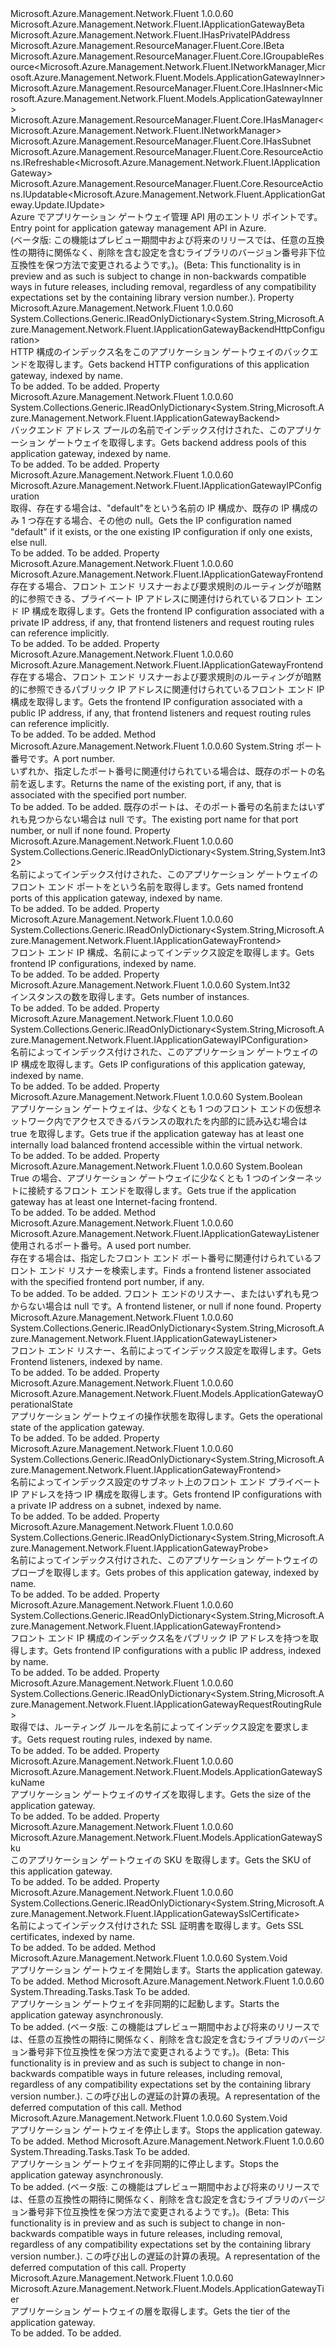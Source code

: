 <Type Name="IApplicationGateway" FullName="Microsoft.Azure.Management.Network.Fluent.IApplicationGateway">
  <TypeSignature Language="C#" Value="public interface IApplicationGateway : Microsoft.Azure.Management.Network.Fluent.IApplicationGatewayBeta, Microsoft.Azure.Management.Network.Fluent.IHasPrivateIPAddress, Microsoft.Azure.Management.ResourceManager.Fluent.Core.IBeta, Microsoft.Azure.Management.ResourceManager.Fluent.Core.IGroupableResource&lt;Microsoft.Azure.Management.Network.Fluent.INetworkManager,Microsoft.Azure.Management.Network.Fluent.Models.ApplicationGatewayInner&gt;, Microsoft.Azure.Management.ResourceManager.Fluent.Core.IHasInner&lt;Microsoft.Azure.Management.Network.Fluent.Models.ApplicationGatewayInner&gt;, Microsoft.Azure.Management.ResourceManager.Fluent.Core.IHasManager&lt;Microsoft.Azure.Management.Network.Fluent.INetworkManager&gt;, Microsoft.Azure.Management.ResourceManager.Fluent.Core.IHasSubnet, Microsoft.Azure.Management.ResourceManager.Fluent.Core.ResourceActions.IRefreshable&lt;Microsoft.Azure.Management.Network.Fluent.IApplicationGateway&gt;, Microsoft.Azure.Management.ResourceManager.Fluent.Core.ResourceActions.IUpdatable&lt;Microsoft.Azure.Management.Network.Fluent.ApplicationGateway.Update.IUpdate&gt;" />
  <TypeSignature Language="ILAsm" Value=".class public interface auto ansi abstract IApplicationGateway implements class Microsoft.Azure.Management.Network.Fluent.IApplicationGatewayBeta, class Microsoft.Azure.Management.Network.Fluent.IHasPrivateIPAddress, class Microsoft.Azure.Management.ResourceManager.Fluent.Core.IBeta, class Microsoft.Azure.Management.ResourceManager.Fluent.Core.IGroupableResource`2&lt;class Microsoft.Azure.Management.Network.Fluent.INetworkManager, class Microsoft.Azure.Management.Network.Fluent.Models.ApplicationGatewayInner&gt;, class Microsoft.Azure.Management.ResourceManager.Fluent.Core.IHasId, class Microsoft.Azure.Management.ResourceManager.Fluent.Core.IHasInner`1&lt;class Microsoft.Azure.Management.Network.Fluent.Models.ApplicationGatewayInner&gt;, class Microsoft.Azure.Management.ResourceManager.Fluent.Core.IHasManager`1&lt;class Microsoft.Azure.Management.Network.Fluent.INetworkManager&gt;, class Microsoft.Azure.Management.ResourceManager.Fluent.Core.IHasName, class Microsoft.Azure.Management.ResourceManager.Fluent.Core.IHasResourceGroup, class Microsoft.Azure.Management.ResourceManager.Fluent.Core.IHasSubnet, class Microsoft.Azure.Management.ResourceManager.Fluent.Core.IResource, class Microsoft.Azure.Management.ResourceManager.Fluent.Core.ResourceActions.IIndexable, class Microsoft.Azure.Management.ResourceManager.Fluent.Core.ResourceActions.IRefreshable`1&lt;class Microsoft.Azure.Management.Network.Fluent.IApplicationGateway&gt;, class Microsoft.Azure.Management.ResourceManager.Fluent.Core.ResourceActions.IUpdatable`1&lt;class Microsoft.Azure.Management.Network.Fluent.ApplicationGateway.Update.IUpdate&gt;" />
  <TypeSignature Language="DocId" Value="T:Microsoft.Azure.Management.Network.Fluent.IApplicationGateway" />
  <TypeSignature Language="VB.NET" Value="Public Interface IApplicationGateway&#xA;Implements IApplicationGatewayBeta, IBeta, IGroupableResource(Of INetworkManager, ApplicationGatewayInner), IHasInner(Of ApplicationGatewayInner), IHasManager(Of INetworkManager), IHasPrivateIPAddress, IHasSubnet, IRefreshable(Of IApplicationGateway), IUpdatable(Of IUpdate)" />
  <TypeSignature Language="F#" Value="type IApplicationGateway = interface&#xA;    interface IGroupableResource&lt;INetworkManager, ApplicationGatewayInner&gt;&#xA;    interface IResource&#xA;    interface IIndexable&#xA;    interface IHasId&#xA;    interface IHasName&#xA;    interface IHasResourceGroup&#xA;    interface IHasManager&lt;INetworkManager&gt;&#xA;    interface IHasInner&lt;ApplicationGatewayInner&gt;&#xA;    interface IRefreshable&lt;IApplicationGateway&gt;&#xA;    interface IUpdatable&lt;IUpdate&gt;&#xA;    interface IHasSubnet&#xA;    interface IHasPrivateIPAddress&#xA;    interface IApplicationGatewayBeta&#xA;    interface IBeta" />
  <AssemblyInfo>
    <AssemblyName>Microsoft.Azure.Management.Network.Fluent</AssemblyName>
    <AssemblyVersion>1.0.0.60</AssemblyVersion>
  </AssemblyInfo>
  <Interfaces>
    <Interface>
      <InterfaceName>Microsoft.Azure.Management.Network.Fluent.IApplicationGatewayBeta</InterfaceName>
    </Interface>
    <Interface>
      <InterfaceName>Microsoft.Azure.Management.Network.Fluent.IHasPrivateIPAddress</InterfaceName>
    </Interface>
    <Interface>
      <InterfaceName>Microsoft.Azure.Management.ResourceManager.Fluent.Core.IBeta</InterfaceName>
    </Interface>
    <Interface>
      <InterfaceName>Microsoft.Azure.Management.ResourceManager.Fluent.Core.IGroupableResource&lt;Microsoft.Azure.Management.Network.Fluent.INetworkManager,Microsoft.Azure.Management.Network.Fluent.Models.ApplicationGatewayInner&gt;</InterfaceName>
    </Interface>
    <Interface>
      <InterfaceName>Microsoft.Azure.Management.ResourceManager.Fluent.Core.IHasInner&lt;Microsoft.Azure.Management.Network.Fluent.Models.ApplicationGatewayInner&gt;</InterfaceName>
    </Interface>
    <Interface>
      <InterfaceName>Microsoft.Azure.Management.ResourceManager.Fluent.Core.IHasManager&lt;Microsoft.Azure.Management.Network.Fluent.INetworkManager&gt;</InterfaceName>
    </Interface>
    <Interface>
      <InterfaceName>Microsoft.Azure.Management.ResourceManager.Fluent.Core.IHasSubnet</InterfaceName>
    </Interface>
    <Interface>
      <InterfaceName>Microsoft.Azure.Management.ResourceManager.Fluent.Core.ResourceActions.IRefreshable&lt;Microsoft.Azure.Management.Network.Fluent.IApplicationGateway&gt;</InterfaceName>
    </Interface>
    <Interface>
      <InterfaceName>Microsoft.Azure.Management.ResourceManager.Fluent.Core.ResourceActions.IUpdatable&lt;Microsoft.Azure.Management.Network.Fluent.ApplicationGateway.Update.IUpdate&gt;</InterfaceName>
    </Interface>
  </Interfaces>
  <Docs>
    <summary>
            <span data-ttu-id="f7a2b-101">Azure でアプリケーション ゲートウェイ管理 API 用のエントリ ポイントです。</span><span class="sxs-lookup"><span data-stu-id="f7a2b-101">Entry point for application gateway management API in Azure.</span></span>
            </summary>
    <remarks>
            <span data-ttu-id="f7a2b-102">(ベータ版: この機能はプレビュー期間中および将来のリリースでは、任意の互換性の期待に関係なく、削除を含む設定を含むライブラリのバージョン番号非下位互換性を保つ方法で変更されるようです。)。</span><span class="sxs-lookup"><span data-stu-id="f7a2b-102">(Beta: This functionality is in preview and as such is subject to change in non-backwards compatible ways in future releases, including removal, regardless of any compatibility expectations set by the containing library version number.).</span></span>
            </remarks>
  </Docs>
  <Members>
    <Member MemberName="BackendHttpConfigurations">
      <MemberSignature Language="C#" Value="public System.Collections.Generic.IReadOnlyDictionary&lt;string,Microsoft.Azure.Management.Network.Fluent.IApplicationGatewayBackendHttpConfiguration&gt; BackendHttpConfigurations { get; }" />
      <MemberSignature Language="ILAsm" Value=".property instance class System.Collections.Generic.IReadOnlyDictionary`2&lt;string, class Microsoft.Azure.Management.Network.Fluent.IApplicationGatewayBackendHttpConfiguration&gt; BackendHttpConfigurations" />
      <MemberSignature Language="DocId" Value="P:Microsoft.Azure.Management.Network.Fluent.IApplicationGateway.BackendHttpConfigurations" />
      <MemberSignature Language="VB.NET" Value="Public ReadOnly Property BackendHttpConfigurations As IReadOnlyDictionary(Of String, IApplicationGatewayBackendHttpConfiguration)" />
      <MemberSignature Language="F#" Value="member this.BackendHttpConfigurations : System.Collections.Generic.IReadOnlyDictionary&lt;string, Microsoft.Azure.Management.Network.Fluent.IApplicationGatewayBackendHttpConfiguration&gt;" Usage="Microsoft.Azure.Management.Network.Fluent.IApplicationGateway.BackendHttpConfigurations" />
      <MemberType>Property</MemberType>
      <AssemblyInfo>
        <AssemblyName>Microsoft.Azure.Management.Network.Fluent</AssemblyName>
        <AssemblyVersion>1.0.0.60</AssemblyVersion>
      </AssemblyInfo>
      <ReturnValue>
        <ReturnType>System.Collections.Generic.IReadOnlyDictionary&lt;System.String,Microsoft.Azure.Management.Network.Fluent.IApplicationGatewayBackendHttpConfiguration&gt;</ReturnType>
      </ReturnValue>
      <Docs>
        <summary>
            <span data-ttu-id="f7a2b-103">HTTP 構成のインデックス名をこのアプリケーション ゲートウェイのバックエンドを取得します。</span><span class="sxs-lookup"><span data-stu-id="f7a2b-103">Gets backend HTTP configurations of this application gateway, indexed by name.</span></span>
            </summary>
        <value>To be added.</value>
        <remarks>To be added.</remarks>
      </Docs>
    </Member>
    <Member MemberName="Backends">
      <MemberSignature Language="C#" Value="public System.Collections.Generic.IReadOnlyDictionary&lt;string,Microsoft.Azure.Management.Network.Fluent.IApplicationGatewayBackend&gt; Backends { get; }" />
      <MemberSignature Language="ILAsm" Value=".property instance class System.Collections.Generic.IReadOnlyDictionary`2&lt;string, class Microsoft.Azure.Management.Network.Fluent.IApplicationGatewayBackend&gt; Backends" />
      <MemberSignature Language="DocId" Value="P:Microsoft.Azure.Management.Network.Fluent.IApplicationGateway.Backends" />
      <MemberSignature Language="VB.NET" Value="Public ReadOnly Property Backends As IReadOnlyDictionary(Of String, IApplicationGatewayBackend)" />
      <MemberSignature Language="F#" Value="member this.Backends : System.Collections.Generic.IReadOnlyDictionary&lt;string, Microsoft.Azure.Management.Network.Fluent.IApplicationGatewayBackend&gt;" Usage="Microsoft.Azure.Management.Network.Fluent.IApplicationGateway.Backends" />
      <MemberType>Property</MemberType>
      <AssemblyInfo>
        <AssemblyName>Microsoft.Azure.Management.Network.Fluent</AssemblyName>
        <AssemblyVersion>1.0.0.60</AssemblyVersion>
      </AssemblyInfo>
      <ReturnValue>
        <ReturnType>System.Collections.Generic.IReadOnlyDictionary&lt;System.String,Microsoft.Azure.Management.Network.Fluent.IApplicationGatewayBackend&gt;</ReturnType>
      </ReturnValue>
      <Docs>
        <summary>
            <span data-ttu-id="f7a2b-104">バックエンド アドレス プールの名前でインデックス付けされた、このアプリケーション ゲートウェイを取得します。</span><span class="sxs-lookup"><span data-stu-id="f7a2b-104">Gets backend address pools of this application gateway, indexed by name.</span></span>
            </summary>
        <value>To be added.</value>
        <remarks>To be added.</remarks>
      </Docs>
    </Member>
    <Member MemberName="DefaultIPConfiguration">
      <MemberSignature Language="C#" Value="public Microsoft.Azure.Management.Network.Fluent.IApplicationGatewayIPConfiguration DefaultIPConfiguration { get; }" />
      <MemberSignature Language="ILAsm" Value=".property instance class Microsoft.Azure.Management.Network.Fluent.IApplicationGatewayIPConfiguration DefaultIPConfiguration" />
      <MemberSignature Language="DocId" Value="P:Microsoft.Azure.Management.Network.Fluent.IApplicationGateway.DefaultIPConfiguration" />
      <MemberSignature Language="VB.NET" Value="Public ReadOnly Property DefaultIPConfiguration As IApplicationGatewayIPConfiguration" />
      <MemberSignature Language="F#" Value="member this.DefaultIPConfiguration : Microsoft.Azure.Management.Network.Fluent.IApplicationGatewayIPConfiguration" Usage="Microsoft.Azure.Management.Network.Fluent.IApplicationGateway.DefaultIPConfiguration" />
      <MemberType>Property</MemberType>
      <AssemblyInfo>
        <AssemblyName>Microsoft.Azure.Management.Network.Fluent</AssemblyName>
        <AssemblyVersion>1.0.0.60</AssemblyVersion>
      </AssemblyInfo>
      <ReturnValue>
        <ReturnType>Microsoft.Azure.Management.Network.Fluent.IApplicationGatewayIPConfiguration</ReturnType>
      </ReturnValue>
      <Docs>
        <summary>
            <span data-ttu-id="f7a2b-105">取得、存在する場合は、"default"をという名前の IP 構成か、既存の IP 構成のみ 1 つ存在する場合、その他の null。</span><span class="sxs-lookup"><span data-stu-id="f7a2b-105">Gets the IP configuration named "default" if it exists, or the one existing IP configuration if only one exists, else null.</span></span>
            </summary>
        <value>To be added.</value>
        <remarks>To be added.</remarks>
      </Docs>
    </Member>
    <Member MemberName="DefaultPrivateFrontend">
      <MemberSignature Language="C#" Value="public Microsoft.Azure.Management.Network.Fluent.IApplicationGatewayFrontend DefaultPrivateFrontend { get; }" />
      <MemberSignature Language="ILAsm" Value=".property instance class Microsoft.Azure.Management.Network.Fluent.IApplicationGatewayFrontend DefaultPrivateFrontend" />
      <MemberSignature Language="DocId" Value="P:Microsoft.Azure.Management.Network.Fluent.IApplicationGateway.DefaultPrivateFrontend" />
      <MemberSignature Language="VB.NET" Value="Public ReadOnly Property DefaultPrivateFrontend As IApplicationGatewayFrontend" />
      <MemberSignature Language="F#" Value="member this.DefaultPrivateFrontend : Microsoft.Azure.Management.Network.Fluent.IApplicationGatewayFrontend" Usage="Microsoft.Azure.Management.Network.Fluent.IApplicationGateway.DefaultPrivateFrontend" />
      <MemberType>Property</MemberType>
      <AssemblyInfo>
        <AssemblyName>Microsoft.Azure.Management.Network.Fluent</AssemblyName>
        <AssemblyVersion>1.0.0.60</AssemblyVersion>
      </AssemblyInfo>
      <ReturnValue>
        <ReturnType>Microsoft.Azure.Management.Network.Fluent.IApplicationGatewayFrontend</ReturnType>
      </ReturnValue>
      <Docs>
        <summary>
            <span data-ttu-id="f7a2b-106">存在する場合、フロント エンド リスナーおよび要求規則のルーティングが暗黙的に参照できる、プライベート IP アドレスに関連付けられているフロント エンド IP 構成を取得します。</span><span class="sxs-lookup"><span data-stu-id="f7a2b-106">Gets the frontend IP configuration associated with a private IP address, if any, that frontend listeners and request routing rules can reference implicitly.</span></span>
            </summary>
        <value>To be added.</value>
        <remarks>To be added.</remarks>
      </Docs>
    </Member>
    <Member MemberName="DefaultPublicFrontend">
      <MemberSignature Language="C#" Value="public Microsoft.Azure.Management.Network.Fluent.IApplicationGatewayFrontend DefaultPublicFrontend { get; }" />
      <MemberSignature Language="ILAsm" Value=".property instance class Microsoft.Azure.Management.Network.Fluent.IApplicationGatewayFrontend DefaultPublicFrontend" />
      <MemberSignature Language="DocId" Value="P:Microsoft.Azure.Management.Network.Fluent.IApplicationGateway.DefaultPublicFrontend" />
      <MemberSignature Language="VB.NET" Value="Public ReadOnly Property DefaultPublicFrontend As IApplicationGatewayFrontend" />
      <MemberSignature Language="F#" Value="member this.DefaultPublicFrontend : Microsoft.Azure.Management.Network.Fluent.IApplicationGatewayFrontend" Usage="Microsoft.Azure.Management.Network.Fluent.IApplicationGateway.DefaultPublicFrontend" />
      <MemberType>Property</MemberType>
      <AssemblyInfo>
        <AssemblyName>Microsoft.Azure.Management.Network.Fluent</AssemblyName>
        <AssemblyVersion>1.0.0.60</AssemblyVersion>
      </AssemblyInfo>
      <ReturnValue>
        <ReturnType>Microsoft.Azure.Management.Network.Fluent.IApplicationGatewayFrontend</ReturnType>
      </ReturnValue>
      <Docs>
        <summary>
            <span data-ttu-id="f7a2b-107">存在する場合、フロント エンド リスナーおよび要求規則のルーティングが暗黙的に参照できるパブリック IP アドレスに関連付けられているフロント エンド IP 構成を取得します。</span><span class="sxs-lookup"><span data-stu-id="f7a2b-107">Gets the frontend IP configuration associated with a public IP address, if any, that frontend listeners and request routing rules can reference implicitly.</span></span>
            </summary>
        <value>To be added.</value>
        <remarks>To be added.</remarks>
      </Docs>
    </Member>
    <Member MemberName="FrontendPortNameFromNumber">
      <MemberSignature Language="C#" Value="public string FrontendPortNameFromNumber (int portNumber);" />
      <MemberSignature Language="ILAsm" Value=".method public hidebysig newslot virtual instance string FrontendPortNameFromNumber(int32 portNumber) cil managed" />
      <MemberSignature Language="DocId" Value="M:Microsoft.Azure.Management.Network.Fluent.IApplicationGateway.FrontendPortNameFromNumber(System.Int32)" />
      <MemberSignature Language="VB.NET" Value="Public Function FrontendPortNameFromNumber (portNumber As Integer) As String" />
      <MemberSignature Language="F#" Value="abstract member FrontendPortNameFromNumber : int -&gt; string" Usage="iApplicationGateway.FrontendPortNameFromNumber portNumber" />
      <MemberType>Method</MemberType>
      <AssemblyInfo>
        <AssemblyName>Microsoft.Azure.Management.Network.Fluent</AssemblyName>
        <AssemblyVersion>1.0.0.60</AssemblyVersion>
      </AssemblyInfo>
      <ReturnValue>
        <ReturnType>System.String</ReturnType>
      </ReturnValue>
      <Parameters>
        <Parameter Name="portNumber" Type="System.Int32" />
      </Parameters>
      <Docs>
        <param name="portNumber"><span data-ttu-id="f7a2b-108">ポート番号です。</span><span class="sxs-lookup"><span data-stu-id="f7a2b-108">A port number.</span></span></param>
        <summary>
            <span data-ttu-id="f7a2b-109">いずれか、指定したポート番号に関連付けられている場合は、既存のポートの名前を返します。</span><span class="sxs-lookup"><span data-stu-id="f7a2b-109">Returns the name of the existing port, if any, that is associated with the specified port number.</span></span>
            </summary>
        <returns>To be added.</returns>
        <remarks>To be added.</remarks>
        <return><span data-ttu-id="f7a2b-110">既存のポートは、そのポート番号の名前またはいずれも見つからない場合は null です。</span><span class="sxs-lookup"><span data-stu-id="f7a2b-110">The existing port name for that port number, or null if none found.</span></span></return>
      </Docs>
    </Member>
    <Member MemberName="FrontendPorts">
      <MemberSignature Language="C#" Value="public System.Collections.Generic.IReadOnlyDictionary&lt;string,int&gt; FrontendPorts { get; }" />
      <MemberSignature Language="ILAsm" Value=".property instance class System.Collections.Generic.IReadOnlyDictionary`2&lt;string, int32&gt; FrontendPorts" />
      <MemberSignature Language="DocId" Value="P:Microsoft.Azure.Management.Network.Fluent.IApplicationGateway.FrontendPorts" />
      <MemberSignature Language="VB.NET" Value="Public ReadOnly Property FrontendPorts As IReadOnlyDictionary(Of String, Integer)" />
      <MemberSignature Language="F#" Value="member this.FrontendPorts : System.Collections.Generic.IReadOnlyDictionary&lt;string, int&gt;" Usage="Microsoft.Azure.Management.Network.Fluent.IApplicationGateway.FrontendPorts" />
      <MemberType>Property</MemberType>
      <AssemblyInfo>
        <AssemblyName>Microsoft.Azure.Management.Network.Fluent</AssemblyName>
        <AssemblyVersion>1.0.0.60</AssemblyVersion>
      </AssemblyInfo>
      <ReturnValue>
        <ReturnType>System.Collections.Generic.IReadOnlyDictionary&lt;System.String,System.Int32&gt;</ReturnType>
      </ReturnValue>
      <Docs>
        <summary>
            <span data-ttu-id="f7a2b-111">名前によってインデックス付けされた、このアプリケーション ゲートウェイのフロント エンド ポートをという名前を取得します。</span><span class="sxs-lookup"><span data-stu-id="f7a2b-111">Gets named frontend ports of this application gateway, indexed by name.</span></span>
            </summary>
        <value>To be added.</value>
        <remarks>To be added.</remarks>
      </Docs>
    </Member>
    <Member MemberName="Frontends">
      <MemberSignature Language="C#" Value="public System.Collections.Generic.IReadOnlyDictionary&lt;string,Microsoft.Azure.Management.Network.Fluent.IApplicationGatewayFrontend&gt; Frontends { get; }" />
      <MemberSignature Language="ILAsm" Value=".property instance class System.Collections.Generic.IReadOnlyDictionary`2&lt;string, class Microsoft.Azure.Management.Network.Fluent.IApplicationGatewayFrontend&gt; Frontends" />
      <MemberSignature Language="DocId" Value="P:Microsoft.Azure.Management.Network.Fluent.IApplicationGateway.Frontends" />
      <MemberSignature Language="VB.NET" Value="Public ReadOnly Property Frontends As IReadOnlyDictionary(Of String, IApplicationGatewayFrontend)" />
      <MemberSignature Language="F#" Value="member this.Frontends : System.Collections.Generic.IReadOnlyDictionary&lt;string, Microsoft.Azure.Management.Network.Fluent.IApplicationGatewayFrontend&gt;" Usage="Microsoft.Azure.Management.Network.Fluent.IApplicationGateway.Frontends" />
      <MemberType>Property</MemberType>
      <AssemblyInfo>
        <AssemblyName>Microsoft.Azure.Management.Network.Fluent</AssemblyName>
        <AssemblyVersion>1.0.0.60</AssemblyVersion>
      </AssemblyInfo>
      <ReturnValue>
        <ReturnType>System.Collections.Generic.IReadOnlyDictionary&lt;System.String,Microsoft.Azure.Management.Network.Fluent.IApplicationGatewayFrontend&gt;</ReturnType>
      </ReturnValue>
      <Docs>
        <summary>
            <span data-ttu-id="f7a2b-112">フロント エンド IP 構成、名前によってインデックス設定を取得します。</span><span class="sxs-lookup"><span data-stu-id="f7a2b-112">Gets frontend IP configurations, indexed by name.</span></span>
            </summary>
        <value>To be added.</value>
        <remarks>To be added.</remarks>
      </Docs>
    </Member>
    <Member MemberName="InstanceCount">
      <MemberSignature Language="C#" Value="public int InstanceCount { get; }" />
      <MemberSignature Language="ILAsm" Value=".property instance int32 InstanceCount" />
      <MemberSignature Language="DocId" Value="P:Microsoft.Azure.Management.Network.Fluent.IApplicationGateway.InstanceCount" />
      <MemberSignature Language="VB.NET" Value="Public ReadOnly Property InstanceCount As Integer" />
      <MemberSignature Language="F#" Value="member this.InstanceCount : int" Usage="Microsoft.Azure.Management.Network.Fluent.IApplicationGateway.InstanceCount" />
      <MemberType>Property</MemberType>
      <AssemblyInfo>
        <AssemblyName>Microsoft.Azure.Management.Network.Fluent</AssemblyName>
        <AssemblyVersion>1.0.0.60</AssemblyVersion>
      </AssemblyInfo>
      <ReturnValue>
        <ReturnType>System.Int32</ReturnType>
      </ReturnValue>
      <Docs>
        <summary>
            <span data-ttu-id="f7a2b-113">インスタンスの数を取得します。</span><span class="sxs-lookup"><span data-stu-id="f7a2b-113">Gets number of instances.</span></span>
            </summary>
        <value>To be added.</value>
        <remarks>To be added.</remarks>
      </Docs>
    </Member>
    <Member MemberName="IPConfigurations">
      <MemberSignature Language="C#" Value="public System.Collections.Generic.IReadOnlyDictionary&lt;string,Microsoft.Azure.Management.Network.Fluent.IApplicationGatewayIPConfiguration&gt; IPConfigurations { get; }" />
      <MemberSignature Language="ILAsm" Value=".property instance class System.Collections.Generic.IReadOnlyDictionary`2&lt;string, class Microsoft.Azure.Management.Network.Fluent.IApplicationGatewayIPConfiguration&gt; IPConfigurations" />
      <MemberSignature Language="DocId" Value="P:Microsoft.Azure.Management.Network.Fluent.IApplicationGateway.IPConfigurations" />
      <MemberSignature Language="VB.NET" Value="Public ReadOnly Property IPConfigurations As IReadOnlyDictionary(Of String, IApplicationGatewayIPConfiguration)" />
      <MemberSignature Language="F#" Value="member this.IPConfigurations : System.Collections.Generic.IReadOnlyDictionary&lt;string, Microsoft.Azure.Management.Network.Fluent.IApplicationGatewayIPConfiguration&gt;" Usage="Microsoft.Azure.Management.Network.Fluent.IApplicationGateway.IPConfigurations" />
      <MemberType>Property</MemberType>
      <AssemblyInfo>
        <AssemblyName>Microsoft.Azure.Management.Network.Fluent</AssemblyName>
        <AssemblyVersion>1.0.0.60</AssemblyVersion>
      </AssemblyInfo>
      <ReturnValue>
        <ReturnType>System.Collections.Generic.IReadOnlyDictionary&lt;System.String,Microsoft.Azure.Management.Network.Fluent.IApplicationGatewayIPConfiguration&gt;</ReturnType>
      </ReturnValue>
      <Docs>
        <summary>
            <span data-ttu-id="f7a2b-114">名前によってインデックス付けされた、このアプリケーション ゲートウェイの IP 構成を取得します。</span><span class="sxs-lookup"><span data-stu-id="f7a2b-114">Gets IP configurations of this application gateway, indexed by name.</span></span>
            </summary>
        <value>To be added.</value>
        <remarks>To be added.</remarks>
      </Docs>
    </Member>
    <Member MemberName="IsPrivate">
      <MemberSignature Language="C#" Value="public bool IsPrivate { get; }" />
      <MemberSignature Language="ILAsm" Value=".property instance bool IsPrivate" />
      <MemberSignature Language="DocId" Value="P:Microsoft.Azure.Management.Network.Fluent.IApplicationGateway.IsPrivate" />
      <MemberSignature Language="VB.NET" Value="Public ReadOnly Property IsPrivate As Boolean" />
      <MemberSignature Language="F#" Value="member this.IsPrivate : bool" Usage="Microsoft.Azure.Management.Network.Fluent.IApplicationGateway.IsPrivate" />
      <MemberType>Property</MemberType>
      <AssemblyInfo>
        <AssemblyName>Microsoft.Azure.Management.Network.Fluent</AssemblyName>
        <AssemblyVersion>1.0.0.60</AssemblyVersion>
      </AssemblyInfo>
      <ReturnValue>
        <ReturnType>System.Boolean</ReturnType>
      </ReturnValue>
      <Docs>
        <summary>
            <span data-ttu-id="f7a2b-115">アプリケーション ゲートウェイは、少なくとも 1 つのフロント エンドの仮想ネットワーク内でアクセスできるバランスの取れたを内部的に読み込む場合は true を取得します。</span><span class="sxs-lookup"><span data-stu-id="f7a2b-115">Gets true if the application gateway has at least one internally load balanced frontend accessible within the virtual network.</span></span>
            </summary>
        <value>To be added.</value>
        <remarks>To be added.</remarks>
      </Docs>
    </Member>
    <Member MemberName="IsPublic">
      <MemberSignature Language="C#" Value="public bool IsPublic { get; }" />
      <MemberSignature Language="ILAsm" Value=".property instance bool IsPublic" />
      <MemberSignature Language="DocId" Value="P:Microsoft.Azure.Management.Network.Fluent.IApplicationGateway.IsPublic" />
      <MemberSignature Language="VB.NET" Value="Public ReadOnly Property IsPublic As Boolean" />
      <MemberSignature Language="F#" Value="member this.IsPublic : bool" Usage="Microsoft.Azure.Management.Network.Fluent.IApplicationGateway.IsPublic" />
      <MemberType>Property</MemberType>
      <AssemblyInfo>
        <AssemblyName>Microsoft.Azure.Management.Network.Fluent</AssemblyName>
        <AssemblyVersion>1.0.0.60</AssemblyVersion>
      </AssemblyInfo>
      <ReturnValue>
        <ReturnType>System.Boolean</ReturnType>
      </ReturnValue>
      <Docs>
        <summary>
            <span data-ttu-id="f7a2b-116">True の場合、アプリケーション ゲートウェイに少なくとも 1 つのインターネットに接続するフロント エンドを取得します。</span><span class="sxs-lookup"><span data-stu-id="f7a2b-116">Gets true if the application gateway has at least one Internet-facing frontend.</span></span>
            </summary>
        <value>To be added.</value>
        <remarks>To be added.</remarks>
      </Docs>
    </Member>
    <Member MemberName="ListenerByPortNumber">
      <MemberSignature Language="C#" Value="public Microsoft.Azure.Management.Network.Fluent.IApplicationGatewayListener ListenerByPortNumber (int portNumber);" />
      <MemberSignature Language="ILAsm" Value=".method public hidebysig newslot virtual instance class Microsoft.Azure.Management.Network.Fluent.IApplicationGatewayListener ListenerByPortNumber(int32 portNumber) cil managed" />
      <MemberSignature Language="DocId" Value="M:Microsoft.Azure.Management.Network.Fluent.IApplicationGateway.ListenerByPortNumber(System.Int32)" />
      <MemberSignature Language="VB.NET" Value="Public Function ListenerByPortNumber (portNumber As Integer) As IApplicationGatewayListener" />
      <MemberSignature Language="F#" Value="abstract member ListenerByPortNumber : int -&gt; Microsoft.Azure.Management.Network.Fluent.IApplicationGatewayListener" Usage="iApplicationGateway.ListenerByPortNumber portNumber" />
      <MemberType>Method</MemberType>
      <AssemblyInfo>
        <AssemblyName>Microsoft.Azure.Management.Network.Fluent</AssemblyName>
        <AssemblyVersion>1.0.0.60</AssemblyVersion>
      </AssemblyInfo>
      <ReturnValue>
        <ReturnType>Microsoft.Azure.Management.Network.Fluent.IApplicationGatewayListener</ReturnType>
      </ReturnValue>
      <Parameters>
        <Parameter Name="portNumber" Type="System.Int32" />
      </Parameters>
      <Docs>
        <param name="portNumber"><span data-ttu-id="f7a2b-117">使用されるポート番号。</span><span class="sxs-lookup"><span data-stu-id="f7a2b-117">A used port number.</span></span></param>
        <summary>
            <span data-ttu-id="f7a2b-118">存在する場合は、指定したフロント エンド ポート番号に関連付けられているフロント エンド リスナーを検索します。</span><span class="sxs-lookup"><span data-stu-id="f7a2b-118">Finds a frontend listener associated with the specified frontend port number, if any.</span></span>
            </summary>
        <returns>To be added.</returns>
        <remarks>To be added.</remarks>
        <return><span data-ttu-id="f7a2b-119">フロント エンドのリスナー、またはいずれも見つからない場合は null です。</span><span class="sxs-lookup"><span data-stu-id="f7a2b-119">A frontend listener, or null if none found.</span></span></return>
      </Docs>
    </Member>
    <Member MemberName="Listeners">
      <MemberSignature Language="C#" Value="public System.Collections.Generic.IReadOnlyDictionary&lt;string,Microsoft.Azure.Management.Network.Fluent.IApplicationGatewayListener&gt; Listeners { get; }" />
      <MemberSignature Language="ILAsm" Value=".property instance class System.Collections.Generic.IReadOnlyDictionary`2&lt;string, class Microsoft.Azure.Management.Network.Fluent.IApplicationGatewayListener&gt; Listeners" />
      <MemberSignature Language="DocId" Value="P:Microsoft.Azure.Management.Network.Fluent.IApplicationGateway.Listeners" />
      <MemberSignature Language="VB.NET" Value="Public ReadOnly Property Listeners As IReadOnlyDictionary(Of String, IApplicationGatewayListener)" />
      <MemberSignature Language="F#" Value="member this.Listeners : System.Collections.Generic.IReadOnlyDictionary&lt;string, Microsoft.Azure.Management.Network.Fluent.IApplicationGatewayListener&gt;" Usage="Microsoft.Azure.Management.Network.Fluent.IApplicationGateway.Listeners" />
      <MemberType>Property</MemberType>
      <AssemblyInfo>
        <AssemblyName>Microsoft.Azure.Management.Network.Fluent</AssemblyName>
        <AssemblyVersion>1.0.0.60</AssemblyVersion>
      </AssemblyInfo>
      <ReturnValue>
        <ReturnType>System.Collections.Generic.IReadOnlyDictionary&lt;System.String,Microsoft.Azure.Management.Network.Fluent.IApplicationGatewayListener&gt;</ReturnType>
      </ReturnValue>
      <Docs>
        <summary>
            <span data-ttu-id="f7a2b-120">フロント エンド リスナー、名前によってインデックス設定を取得します。</span><span class="sxs-lookup"><span data-stu-id="f7a2b-120">Gets Frontend listeners, indexed by name.</span></span>
            </summary>
        <value>To be added.</value>
        <remarks>To be added.</remarks>
      </Docs>
    </Member>
    <Member MemberName="OperationalState">
      <MemberSignature Language="C#" Value="public Microsoft.Azure.Management.Network.Fluent.Models.ApplicationGatewayOperationalState OperationalState { get; }" />
      <MemberSignature Language="ILAsm" Value=".property instance class Microsoft.Azure.Management.Network.Fluent.Models.ApplicationGatewayOperationalState OperationalState" />
      <MemberSignature Language="DocId" Value="P:Microsoft.Azure.Management.Network.Fluent.IApplicationGateway.OperationalState" />
      <MemberSignature Language="VB.NET" Value="Public ReadOnly Property OperationalState As ApplicationGatewayOperationalState" />
      <MemberSignature Language="F#" Value="member this.OperationalState : Microsoft.Azure.Management.Network.Fluent.Models.ApplicationGatewayOperationalState" Usage="Microsoft.Azure.Management.Network.Fluent.IApplicationGateway.OperationalState" />
      <MemberType>Property</MemberType>
      <AssemblyInfo>
        <AssemblyName>Microsoft.Azure.Management.Network.Fluent</AssemblyName>
        <AssemblyVersion>1.0.0.60</AssemblyVersion>
      </AssemblyInfo>
      <ReturnValue>
        <ReturnType>Microsoft.Azure.Management.Network.Fluent.Models.ApplicationGatewayOperationalState</ReturnType>
      </ReturnValue>
      <Docs>
        <summary>
            <span data-ttu-id="f7a2b-121">アプリケーション ゲートウェイの操作状態を取得します。</span><span class="sxs-lookup"><span data-stu-id="f7a2b-121">Gets the operational state of the application gateway.</span></span>
            </summary>
        <value>To be added.</value>
        <remarks>To be added.</remarks>
      </Docs>
    </Member>
    <Member MemberName="PrivateFrontends">
      <MemberSignature Language="C#" Value="public System.Collections.Generic.IReadOnlyDictionary&lt;string,Microsoft.Azure.Management.Network.Fluent.IApplicationGatewayFrontend&gt; PrivateFrontends { get; }" />
      <MemberSignature Language="ILAsm" Value=".property instance class System.Collections.Generic.IReadOnlyDictionary`2&lt;string, class Microsoft.Azure.Management.Network.Fluent.IApplicationGatewayFrontend&gt; PrivateFrontends" />
      <MemberSignature Language="DocId" Value="P:Microsoft.Azure.Management.Network.Fluent.IApplicationGateway.PrivateFrontends" />
      <MemberSignature Language="VB.NET" Value="Public ReadOnly Property PrivateFrontends As IReadOnlyDictionary(Of String, IApplicationGatewayFrontend)" />
      <MemberSignature Language="F#" Value="member this.PrivateFrontends : System.Collections.Generic.IReadOnlyDictionary&lt;string, Microsoft.Azure.Management.Network.Fluent.IApplicationGatewayFrontend&gt;" Usage="Microsoft.Azure.Management.Network.Fluent.IApplicationGateway.PrivateFrontends" />
      <MemberType>Property</MemberType>
      <AssemblyInfo>
        <AssemblyName>Microsoft.Azure.Management.Network.Fluent</AssemblyName>
        <AssemblyVersion>1.0.0.60</AssemblyVersion>
      </AssemblyInfo>
      <ReturnValue>
        <ReturnType>System.Collections.Generic.IReadOnlyDictionary&lt;System.String,Microsoft.Azure.Management.Network.Fluent.IApplicationGatewayFrontend&gt;</ReturnType>
      </ReturnValue>
      <Docs>
        <summary>
            <span data-ttu-id="f7a2b-122">名前によってインデックス設定のサブネット上のフロント エンド プライベート IP アドレスを持つ IP 構成を取得します。</span><span class="sxs-lookup"><span data-stu-id="f7a2b-122">Gets frontend IP configurations with a private IP address on a subnet, indexed by name.</span></span>
            </summary>
        <value>To be added.</value>
        <remarks>To be added.</remarks>
      </Docs>
    </Member>
    <Member MemberName="Probes">
      <MemberSignature Language="C#" Value="public System.Collections.Generic.IReadOnlyDictionary&lt;string,Microsoft.Azure.Management.Network.Fluent.IApplicationGatewayProbe&gt; Probes { get; }" />
      <MemberSignature Language="ILAsm" Value=".property instance class System.Collections.Generic.IReadOnlyDictionary`2&lt;string, class Microsoft.Azure.Management.Network.Fluent.IApplicationGatewayProbe&gt; Probes" />
      <MemberSignature Language="DocId" Value="P:Microsoft.Azure.Management.Network.Fluent.IApplicationGateway.Probes" />
      <MemberSignature Language="VB.NET" Value="Public ReadOnly Property Probes As IReadOnlyDictionary(Of String, IApplicationGatewayProbe)" />
      <MemberSignature Language="F#" Value="member this.Probes : System.Collections.Generic.IReadOnlyDictionary&lt;string, Microsoft.Azure.Management.Network.Fluent.IApplicationGatewayProbe&gt;" Usage="Microsoft.Azure.Management.Network.Fluent.IApplicationGateway.Probes" />
      <MemberType>Property</MemberType>
      <AssemblyInfo>
        <AssemblyName>Microsoft.Azure.Management.Network.Fluent</AssemblyName>
        <AssemblyVersion>1.0.0.60</AssemblyVersion>
      </AssemblyInfo>
      <ReturnValue>
        <ReturnType>System.Collections.Generic.IReadOnlyDictionary&lt;System.String,Microsoft.Azure.Management.Network.Fluent.IApplicationGatewayProbe&gt;</ReturnType>
      </ReturnValue>
      <Docs>
        <summary>
            <span data-ttu-id="f7a2b-123">名前によってインデックス付けされた、このアプリケーション ゲートウェイのプローブを取得します。</span><span class="sxs-lookup"><span data-stu-id="f7a2b-123">Gets probes of this application gateway, indexed by name.</span></span>
            </summary>
        <value>To be added.</value>
        <remarks>To be added.</remarks>
      </Docs>
    </Member>
    <Member MemberName="PublicFrontends">
      <MemberSignature Language="C#" Value="public System.Collections.Generic.IReadOnlyDictionary&lt;string,Microsoft.Azure.Management.Network.Fluent.IApplicationGatewayFrontend&gt; PublicFrontends { get; }" />
      <MemberSignature Language="ILAsm" Value=".property instance class System.Collections.Generic.IReadOnlyDictionary`2&lt;string, class Microsoft.Azure.Management.Network.Fluent.IApplicationGatewayFrontend&gt; PublicFrontends" />
      <MemberSignature Language="DocId" Value="P:Microsoft.Azure.Management.Network.Fluent.IApplicationGateway.PublicFrontends" />
      <MemberSignature Language="VB.NET" Value="Public ReadOnly Property PublicFrontends As IReadOnlyDictionary(Of String, IApplicationGatewayFrontend)" />
      <MemberSignature Language="F#" Value="member this.PublicFrontends : System.Collections.Generic.IReadOnlyDictionary&lt;string, Microsoft.Azure.Management.Network.Fluent.IApplicationGatewayFrontend&gt;" Usage="Microsoft.Azure.Management.Network.Fluent.IApplicationGateway.PublicFrontends" />
      <MemberType>Property</MemberType>
      <AssemblyInfo>
        <AssemblyName>Microsoft.Azure.Management.Network.Fluent</AssemblyName>
        <AssemblyVersion>1.0.0.60</AssemblyVersion>
      </AssemblyInfo>
      <ReturnValue>
        <ReturnType>System.Collections.Generic.IReadOnlyDictionary&lt;System.String,Microsoft.Azure.Management.Network.Fluent.IApplicationGatewayFrontend&gt;</ReturnType>
      </ReturnValue>
      <Docs>
        <summary>
            <span data-ttu-id="f7a2b-124">フロント エンド IP 構成のインデックス名をパブリック IP アドレスを持つを取得します。</span><span class="sxs-lookup"><span data-stu-id="f7a2b-124">Gets frontend IP configurations with a public IP address, indexed by name.</span></span>
            </summary>
        <value>To be added.</value>
        <remarks>To be added.</remarks>
      </Docs>
    </Member>
    <Member MemberName="RequestRoutingRules">
      <MemberSignature Language="C#" Value="public System.Collections.Generic.IReadOnlyDictionary&lt;string,Microsoft.Azure.Management.Network.Fluent.IApplicationGatewayRequestRoutingRule&gt; RequestRoutingRules { get; }" />
      <MemberSignature Language="ILAsm" Value=".property instance class System.Collections.Generic.IReadOnlyDictionary`2&lt;string, class Microsoft.Azure.Management.Network.Fluent.IApplicationGatewayRequestRoutingRule&gt; RequestRoutingRules" />
      <MemberSignature Language="DocId" Value="P:Microsoft.Azure.Management.Network.Fluent.IApplicationGateway.RequestRoutingRules" />
      <MemberSignature Language="VB.NET" Value="Public ReadOnly Property RequestRoutingRules As IReadOnlyDictionary(Of String, IApplicationGatewayRequestRoutingRule)" />
      <MemberSignature Language="F#" Value="member this.RequestRoutingRules : System.Collections.Generic.IReadOnlyDictionary&lt;string, Microsoft.Azure.Management.Network.Fluent.IApplicationGatewayRequestRoutingRule&gt;" Usage="Microsoft.Azure.Management.Network.Fluent.IApplicationGateway.RequestRoutingRules" />
      <MemberType>Property</MemberType>
      <AssemblyInfo>
        <AssemblyName>Microsoft.Azure.Management.Network.Fluent</AssemblyName>
        <AssemblyVersion>1.0.0.60</AssemblyVersion>
      </AssemblyInfo>
      <ReturnValue>
        <ReturnType>System.Collections.Generic.IReadOnlyDictionary&lt;System.String,Microsoft.Azure.Management.Network.Fluent.IApplicationGatewayRequestRoutingRule&gt;</ReturnType>
      </ReturnValue>
      <Docs>
        <summary>
            <span data-ttu-id="f7a2b-125">取得では、ルーティング ルールを名前によってインデックス設定を要求します。</span><span class="sxs-lookup"><span data-stu-id="f7a2b-125">Gets request routing rules, indexed by name.</span></span>
            </summary>
        <value>To be added.</value>
        <remarks>To be added.</remarks>
      </Docs>
    </Member>
    <Member MemberName="Size">
      <MemberSignature Language="C#" Value="public Microsoft.Azure.Management.Network.Fluent.Models.ApplicationGatewaySkuName Size { get; }" />
      <MemberSignature Language="ILAsm" Value=".property instance class Microsoft.Azure.Management.Network.Fluent.Models.ApplicationGatewaySkuName Size" />
      <MemberSignature Language="DocId" Value="P:Microsoft.Azure.Management.Network.Fluent.IApplicationGateway.Size" />
      <MemberSignature Language="VB.NET" Value="Public ReadOnly Property Size As ApplicationGatewaySkuName" />
      <MemberSignature Language="F#" Value="member this.Size : Microsoft.Azure.Management.Network.Fluent.Models.ApplicationGatewaySkuName" Usage="Microsoft.Azure.Management.Network.Fluent.IApplicationGateway.Size" />
      <MemberType>Property</MemberType>
      <AssemblyInfo>
        <AssemblyName>Microsoft.Azure.Management.Network.Fluent</AssemblyName>
        <AssemblyVersion>1.0.0.60</AssemblyVersion>
      </AssemblyInfo>
      <ReturnValue>
        <ReturnType>Microsoft.Azure.Management.Network.Fluent.Models.ApplicationGatewaySkuName</ReturnType>
      </ReturnValue>
      <Docs>
        <summary>
            <span data-ttu-id="f7a2b-126">アプリケーション ゲートウェイのサイズを取得します。</span><span class="sxs-lookup"><span data-stu-id="f7a2b-126">Gets the size of the application gateway.</span></span>
            </summary>
        <value>To be added.</value>
        <remarks>To be added.</remarks>
      </Docs>
    </Member>
    <Member MemberName="Sku">
      <MemberSignature Language="C#" Value="public Microsoft.Azure.Management.Network.Fluent.Models.ApplicationGatewaySku Sku { get; }" />
      <MemberSignature Language="ILAsm" Value=".property instance class Microsoft.Azure.Management.Network.Fluent.Models.ApplicationGatewaySku Sku" />
      <MemberSignature Language="DocId" Value="P:Microsoft.Azure.Management.Network.Fluent.IApplicationGateway.Sku" />
      <MemberSignature Language="VB.NET" Value="Public ReadOnly Property Sku As ApplicationGatewaySku" />
      <MemberSignature Language="F#" Value="member this.Sku : Microsoft.Azure.Management.Network.Fluent.Models.ApplicationGatewaySku" Usage="Microsoft.Azure.Management.Network.Fluent.IApplicationGateway.Sku" />
      <MemberType>Property</MemberType>
      <AssemblyInfo>
        <AssemblyName>Microsoft.Azure.Management.Network.Fluent</AssemblyName>
        <AssemblyVersion>1.0.0.60</AssemblyVersion>
      </AssemblyInfo>
      <ReturnValue>
        <ReturnType>Microsoft.Azure.Management.Network.Fluent.Models.ApplicationGatewaySku</ReturnType>
      </ReturnValue>
      <Docs>
        <summary>
            <span data-ttu-id="f7a2b-127">このアプリケーション ゲートウェイの SKU を取得します。</span><span class="sxs-lookup"><span data-stu-id="f7a2b-127">Gets the SKU of this application gateway.</span></span>
            </summary>
        <value>To be added.</value>
        <remarks>To be added.</remarks>
      </Docs>
    </Member>
    <Member MemberName="SslCertificates">
      <MemberSignature Language="C#" Value="public System.Collections.Generic.IReadOnlyDictionary&lt;string,Microsoft.Azure.Management.Network.Fluent.IApplicationGatewaySslCertificate&gt; SslCertificates { get; }" />
      <MemberSignature Language="ILAsm" Value=".property instance class System.Collections.Generic.IReadOnlyDictionary`2&lt;string, class Microsoft.Azure.Management.Network.Fluent.IApplicationGatewaySslCertificate&gt; SslCertificates" />
      <MemberSignature Language="DocId" Value="P:Microsoft.Azure.Management.Network.Fluent.IApplicationGateway.SslCertificates" />
      <MemberSignature Language="VB.NET" Value="Public ReadOnly Property SslCertificates As IReadOnlyDictionary(Of String, IApplicationGatewaySslCertificate)" />
      <MemberSignature Language="F#" Value="member this.SslCertificates : System.Collections.Generic.IReadOnlyDictionary&lt;string, Microsoft.Azure.Management.Network.Fluent.IApplicationGatewaySslCertificate&gt;" Usage="Microsoft.Azure.Management.Network.Fluent.IApplicationGateway.SslCertificates" />
      <MemberType>Property</MemberType>
      <AssemblyInfo>
        <AssemblyName>Microsoft.Azure.Management.Network.Fluent</AssemblyName>
        <AssemblyVersion>1.0.0.60</AssemblyVersion>
      </AssemblyInfo>
      <ReturnValue>
        <ReturnType>System.Collections.Generic.IReadOnlyDictionary&lt;System.String,Microsoft.Azure.Management.Network.Fluent.IApplicationGatewaySslCertificate&gt;</ReturnType>
      </ReturnValue>
      <Docs>
        <summary>
            <span data-ttu-id="f7a2b-128">名前によってインデックス付けされた SSL 証明書を取得します。</span><span class="sxs-lookup"><span data-stu-id="f7a2b-128">Gets SSL certificates, indexed by name.</span></span>
            </summary>
        <value>To be added.</value>
        <remarks>To be added.</remarks>
      </Docs>
    </Member>
    <Member MemberName="Start">
      <MemberSignature Language="C#" Value="public void Start ();" />
      <MemberSignature Language="ILAsm" Value=".method public hidebysig newslot virtual instance void Start() cil managed" />
      <MemberSignature Language="DocId" Value="M:Microsoft.Azure.Management.Network.Fluent.IApplicationGateway.Start" />
      <MemberSignature Language="VB.NET" Value="Public Sub Start ()" />
      <MemberSignature Language="F#" Value="abstract member Start : unit -&gt; unit" Usage="iApplicationGateway.Start " />
      <MemberType>Method</MemberType>
      <AssemblyInfo>
        <AssemblyName>Microsoft.Azure.Management.Network.Fluent</AssemblyName>
        <AssemblyVersion>1.0.0.60</AssemblyVersion>
      </AssemblyInfo>
      <ReturnValue>
        <ReturnType>System.Void</ReturnType>
      </ReturnValue>
      <Parameters />
      <Docs>
        <summary>
            <span data-ttu-id="f7a2b-129">アプリケーション ゲートウェイを開始します。</span><span class="sxs-lookup"><span data-stu-id="f7a2b-129">Starts the application gateway.</span></span>
            </summary>
        <remarks>To be added.</remarks>
      </Docs>
    </Member>
    <Member MemberName="StartAsync">
      <MemberSignature Language="C#" Value="public System.Threading.Tasks.Task StartAsync (System.Threading.CancellationToken cancellationToken = null);" />
      <MemberSignature Language="ILAsm" Value=".method public hidebysig newslot virtual instance class System.Threading.Tasks.Task StartAsync(valuetype System.Threading.CancellationToken cancellationToken) cil managed" />
      <MemberSignature Language="DocId" Value="M:Microsoft.Azure.Management.Network.Fluent.IApplicationGateway.StartAsync(System.Threading.CancellationToken)" />
      <MemberSignature Language="F#" Value="abstract member StartAsync : System.Threading.CancellationToken -&gt; System.Threading.Tasks.Task" Usage="iApplicationGateway.StartAsync cancellationToken" />
      <MemberType>Method</MemberType>
      <AssemblyInfo>
        <AssemblyName>Microsoft.Azure.Management.Network.Fluent</AssemblyName>
        <AssemblyVersion>1.0.0.60</AssemblyVersion>
      </AssemblyInfo>
      <ReturnValue>
        <ReturnType>System.Threading.Tasks.Task</ReturnType>
      </ReturnValue>
      <Parameters>
        <Parameter Name="cancellationToken" Type="System.Threading.CancellationToken" />
      </Parameters>
      <Docs>
        <param name="cancellationToken">To be added.</param>
        <summary>
            <span data-ttu-id="f7a2b-130">アプリケーション ゲートウェイを非同期的に起動します。</span><span class="sxs-lookup"><span data-stu-id="f7a2b-130">Starts the application gateway asynchronously.</span></span>
            </summary>
        <returns>To be added.</returns>
        <remarks>
            <span data-ttu-id="f7a2b-131">(ベータ版: この機能はプレビュー期間中および将来のリリースでは、任意の互換性の期待に関係なく、削除を含む設定を含むライブラリのバージョン番号非下位互換性を保つ方法で変更されるようです。)。</span><span class="sxs-lookup"><span data-stu-id="f7a2b-131">(Beta: This functionality is in preview and as such is subject to change in non-backwards compatible ways in future releases, including removal, regardless of any compatibility expectations set by the containing library version number.).</span></span>
            </remarks>
        <return><span data-ttu-id="f7a2b-132">この呼び出しの遅延の計算の表現。</span><span class="sxs-lookup"><span data-stu-id="f7a2b-132">A representation of the deferred computation of this call.</span></span></return>
      </Docs>
    </Member>
    <Member MemberName="Stop">
      <MemberSignature Language="C#" Value="public void Stop ();" />
      <MemberSignature Language="ILAsm" Value=".method public hidebysig newslot virtual instance void Stop() cil managed" />
      <MemberSignature Language="DocId" Value="M:Microsoft.Azure.Management.Network.Fluent.IApplicationGateway.Stop" />
      <MemberSignature Language="VB.NET" Value="Public Sub Stop ()" />
      <MemberSignature Language="F#" Value="abstract member Stop : unit -&gt; unit" Usage="iApplicationGateway.Stop " />
      <MemberType>Method</MemberType>
      <AssemblyInfo>
        <AssemblyName>Microsoft.Azure.Management.Network.Fluent</AssemblyName>
        <AssemblyVersion>1.0.0.60</AssemblyVersion>
      </AssemblyInfo>
      <ReturnValue>
        <ReturnType>System.Void</ReturnType>
      </ReturnValue>
      <Parameters />
      <Docs>
        <summary>
            <span data-ttu-id="f7a2b-133">アプリケーション ゲートウェイを停止します。</span><span class="sxs-lookup"><span data-stu-id="f7a2b-133">Stops the application gateway.</span></span>
            </summary>
        <remarks>To be added.</remarks>
      </Docs>
    </Member>
    <Member MemberName="StopAsync">
      <MemberSignature Language="C#" Value="public System.Threading.Tasks.Task StopAsync (System.Threading.CancellationToken cancellationToken = null);" />
      <MemberSignature Language="ILAsm" Value=".method public hidebysig newslot virtual instance class System.Threading.Tasks.Task StopAsync(valuetype System.Threading.CancellationToken cancellationToken) cil managed" />
      <MemberSignature Language="DocId" Value="M:Microsoft.Azure.Management.Network.Fluent.IApplicationGateway.StopAsync(System.Threading.CancellationToken)" />
      <MemberSignature Language="F#" Value="abstract member StopAsync : System.Threading.CancellationToken -&gt; System.Threading.Tasks.Task" Usage="iApplicationGateway.StopAsync cancellationToken" />
      <MemberType>Method</MemberType>
      <AssemblyInfo>
        <AssemblyName>Microsoft.Azure.Management.Network.Fluent</AssemblyName>
        <AssemblyVersion>1.0.0.60</AssemblyVersion>
      </AssemblyInfo>
      <ReturnValue>
        <ReturnType>System.Threading.Tasks.Task</ReturnType>
      </ReturnValue>
      <Parameters>
        <Parameter Name="cancellationToken" Type="System.Threading.CancellationToken" />
      </Parameters>
      <Docs>
        <param name="cancellationToken">To be added.</param>
        <summary>
            <span data-ttu-id="f7a2b-134">アプリケーション ゲートウェイを非同期的に停止します。</span><span class="sxs-lookup"><span data-stu-id="f7a2b-134">Stops the application gateway asynchronously.</span></span>
            </summary>
        <returns>To be added.</returns>
        <remarks>
            <span data-ttu-id="f7a2b-135">(ベータ版: この機能はプレビュー期間中および将来のリリースでは、任意の互換性の期待に関係なく、削除を含む設定を含むライブラリのバージョン番号非下位互換性を保つ方法で変更されるようです。)。</span><span class="sxs-lookup"><span data-stu-id="f7a2b-135">(Beta: This functionality is in preview and as such is subject to change in non-backwards compatible ways in future releases, including removal, regardless of any compatibility expectations set by the containing library version number.).</span></span>
            </remarks>
        <return><span data-ttu-id="f7a2b-136">この呼び出しの遅延の計算の表現。</span><span class="sxs-lookup"><span data-stu-id="f7a2b-136">A representation of the deferred computation of this call.</span></span></return>
      </Docs>
    </Member>
    <Member MemberName="Tier">
      <MemberSignature Language="C#" Value="public Microsoft.Azure.Management.Network.Fluent.Models.ApplicationGatewayTier Tier { get; }" />
      <MemberSignature Language="ILAsm" Value=".property instance class Microsoft.Azure.Management.Network.Fluent.Models.ApplicationGatewayTier Tier" />
      <MemberSignature Language="DocId" Value="P:Microsoft.Azure.Management.Network.Fluent.IApplicationGateway.Tier" />
      <MemberSignature Language="VB.NET" Value="Public ReadOnly Property Tier As ApplicationGatewayTier" />
      <MemberSignature Language="F#" Value="member this.Tier : Microsoft.Azure.Management.Network.Fluent.Models.ApplicationGatewayTier" Usage="Microsoft.Azure.Management.Network.Fluent.IApplicationGateway.Tier" />
      <MemberType>Property</MemberType>
      <AssemblyInfo>
        <AssemblyName>Microsoft.Azure.Management.Network.Fluent</AssemblyName>
        <AssemblyVersion>1.0.0.60</AssemblyVersion>
      </AssemblyInfo>
      <ReturnValue>
        <ReturnType>Microsoft.Azure.Management.Network.Fluent.Models.ApplicationGatewayTier</ReturnType>
      </ReturnValue>
      <Docs>
        <summary>
            <span data-ttu-id="f7a2b-137">アプリケーション ゲートウェイの層を取得します。</span><span class="sxs-lookup"><span data-stu-id="f7a2b-137">Gets the tier of the application gateway.</span></span>
            </summary>
        <value>To be added.</value>
        <remarks>To be added.</remarks>
      </Docs>
    </Member>
  </Members>
</Type>